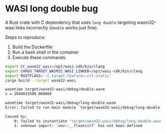 # WASI long double bug

A Rust crate with C dependency that uses `long double`
targeting wasm32-wasi links incorrectly
(`double` works just fine).

Steps to reproduce:

1. Build the Dockerfile
1. Run a bash shell in the container
1. Execute these commands:

```sh
export CC_wasm32_wasi=/opt/wasi-sdk/bin/clang
export CARGO_TARGET_WASM32_WASI_LINKER=/opt/wasi-sdk/bin/clang
export RUSTFLAGS='-C target-feature=-crt-static'
cargo build --target wasm32-wasi

wasmtime target/wasm32-wasi/debug/double.wasm
x = 2049033599.000000

wasmtime target/wasm32-wasi/debug/long-double.wasm
Error: failed to run main module `target/wasm32-wasi/debug/long-double.wasm`

Caused by:
    0: failed to instantiate "target/wasm32-wasi/debug/long-double.wasm"
    1: unknown import: `env::__floatsitf` has not been defined
```
